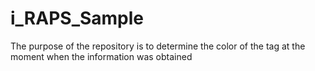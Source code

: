 # i_RAPS_Sample
The purpose of the repository is to determine the color of the tag at the moment when the information was obtained 

